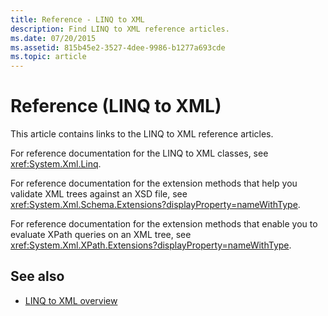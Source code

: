 ```yaml
---
title: Reference - LINQ to XML
description: Find LINQ to XML reference articles.
ms.date: 07/20/2015
ms.assetid: 815b45e2-3527-4dee-9986-b1277a693cde
ms.topic: article
---
```


# Reference (LINQ to XML)

This article contains links to the LINQ to XML reference articles.

For reference documentation for the LINQ to XML classes, see <xref:System.Xml.Linq>.

For reference documentation for the extension methods that help you validate XML trees against an XSD file, see <xref:System.Xml.Schema.Extensions?displayProperty=nameWithType>.

For reference documentation for the extension methods that enable you to evaluate XPath queries on an XML tree, see <xref:System.Xml.XPath.Extensions?displayProperty=nameWithType>.

## See also

- [LINQ to XML overview](linq-xml-overview.md)
